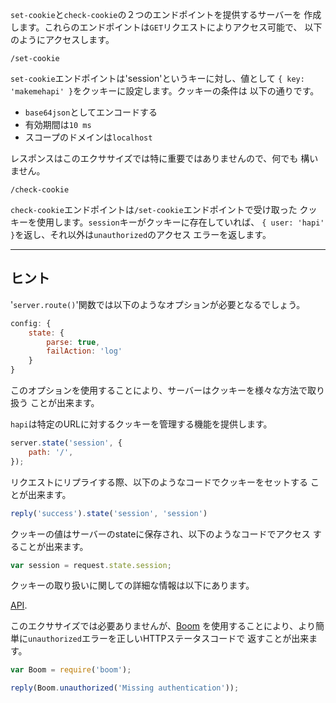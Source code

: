 `set-cookie`と`check-cookie`の２つのエンドポイントを提供するサーバーを
作成します。これらのエンドポイントは`GET`リクエストによりアクセス可能で、
以下のようにアクセスします。

```
/set-cookie
```

`set-cookie`エンドポイントは'session'というキーに対し、値として
`{ key: 'makemehapi' }`をクッキーに設定します。クッキーの条件は
以下の通りです。

* `base64json`としてエンコードする
* 有効期間は`10 ms`
* スコープのドメインは`localhost`

レスポンスはこのエクササイズでは特に重要ではありませんので、何でも
構いません。

```
/check-cookie
```

`check-cookie`エンドポイントは`/set-cookie`エンドポイントで受け取った
クッキーを使用します。`session`キーがクッキーに存在していれば、
`{ user: 'hapi' }`を返し、それ以外は`unauthorized`のアクセス
エラーを返します。

--------------------

## ヒント

'`server.route()`'関数では以下のようなオプションが必要となるでしょう。

```js
config: {
    state: {
        parse: true,
        failAction: 'log'
    }
}
```

このオプションを使用することにより、サーバーはクッキーを様々な方法で取り扱う
ことが出来ます。

`hapi`は特定のURLに対するクッキーを管理する機能を提供します。

```js
server.state('session', {
    path: '/',
});
```

リクエストにリプライする際、以下のようなコードでクッキーをセットする
ことが出来ます。

```js
reply('success').state('session', 'session')
```

クッキーの値はサーバーのstateに保存され、以下のようなコードでアクセス
することが出来ます。

```js
var session = request.state.session;
```

クッキーの取り扱いに関しての詳細な情報は以下にあります。

[API](http://hapijs.com/api).

このエクササイズでは必要ありませんが、[Boom](https://www.npmjs.com/package/boom)
を使用することにより、より簡単に`unauthorized`エラーを正しいHTTPステータスコードで
返すことが出来ます。

```js
var Boom = require('boom');
```

```js
reply(Boom.unauthorized('Missing authentication'));
```

